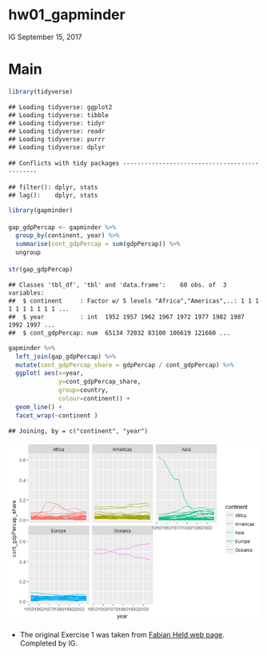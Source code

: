 hw01\_gapminder
================
IG
September 15, 2017

Main
====

``` r
library(tidyverse)
```

    ## Loading tidyverse: ggplot2
    ## Loading tidyverse: tibble
    ## Loading tidyverse: tidyr
    ## Loading tidyverse: readr
    ## Loading tidyverse: purrr
    ## Loading tidyverse: dplyr

    ## Conflicts with tidy packages ----------------------------------------------

    ## filter(): dplyr, stats
    ## lag():    dplyr, stats

``` r
library(gapminder)

gap_gdpPercap <- gapminder %>% 
  group_by(continent, year) %>% 
  summarise(cont_gdpPercap = sum(gdpPercap)) %>% 
  ungroup

str(gap_gdpPercap)
```

    ## Classes 'tbl_df', 'tbl' and 'data.frame':    60 obs. of  3 variables:
    ##  $ continent     : Factor w/ 5 levels "Africa","Americas",..: 1 1 1 1 1 1 1 1 1 1 ...
    ##  $ year          : int  1952 1957 1962 1967 1972 1977 1982 1987 1992 1997 ...
    ##  $ cont_gdpPercap: num  65134 72032 83100 106619 121660 ...

``` r
gapminder %>% 
  left_join(gap_gdpPercap) %>% 
  mutate(cont_gdpPercap_share = gdpPercap / cont_gdpPercap) %>% 
  ggplot( aes(x=year, 
              y=cont_gdpPercap_share, 
              group=country, 
              colour=continent)) + 
  geom_line() + 
  facet_wrap(~continent )
```

    ## Joining, by = c("continent", "year")

![](hw01_gapminder_files/figure-markdown_github-ascii_identifiers/unnamed-chunk-1-1.png)

-   The original Exercise 1 was taken from [Fabian Held web page](http://www.fabianheld.com/r-tidyverse/). Completed by IG.
